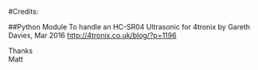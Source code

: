 #Credits:

##Python Module To handle an HC-SR04 Ultrasonic for 4tronix by Gareth Davies, Mar 2016
http://4tronix.co.uk/blog/?p=1196

Thanks  
Matt
